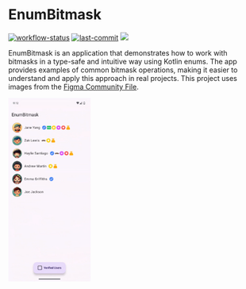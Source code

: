 EnumBitmask
=

[![workflow-status](https://img.shields.io/github/actions/workflow/status/michaelbel/enumbitmask/ci.yml?style=for-the-badge&logo=github&labelColor=3F464F)](https://github.com/michaelbel/enumbitmask/actions)
[![last-commit](https://img.shields.io/github/last-commit/michaelbel/enumbitmask?style=for-the-badge&logo=github&labelColor=3F464F)](https://github.com/michaelbel/enumbitmask/commits)
[![](https://img.shields.io/badge/Читать_пост_в_телеге-24A1DE?style=for-the-badge&logo=telegram&logoColor=white)](https://t.me/foundout/45)

EnumBitmask is an application that demonstrates how to work with bitmasks in a type-safe and intuitive way using Kotlin enums. The app provides examples of common bitmask operations, making it easier to understand and apply this approach in real projects.
This project uses images from the [Figma Community File](https://www.figma.com/community/file/1278238556561592696).

<div>
    <img src=".github/pics/app.gif" width="33%" alt="App Video">
</div>